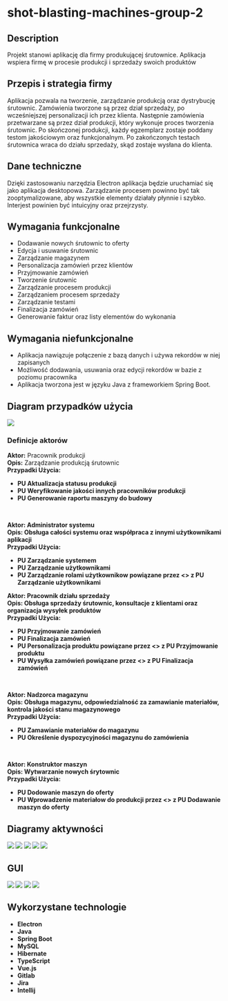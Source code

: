 # shot-blasting-machines-group-2

## Description
Projekt stanowi aplikację dla firmy produkującej śrutownice. Aplikacja wspiera firmę w procesie produkcji i sprzedaży swoich produktów

## Przepis i strategia firmy
Aplikacja pozwala na tworzenie, zarządzanie produkcją oraz dystrybucję śrutownic. Zamówienia tworzone są przez dział sprzedaży, po wcześniejszej personalizacji ich przez klienta. Następnie zamówienia przetwarzane są przez dział produkcji, który wykonuje proces tworzenia śrutownic. Po skończonej produkcji, każdy egzemplarz zostaje poddany testom jakościowym oraz funkcjonalnym. Po zakończonych testach śrutownica wraca do działu sprzedaży, skąd zostaje wysłana do klienta.

## Dane techniczne
Dzięki zastosowaniu narzędzia Electron aplikacja będzie uruchamiać się jako aplikacja desktopowa. Zarządzanie procesem powinno być tak zooptymalizowane, aby wszystkie elementy działały płynnie i szybko. Interjest powinien być intuicyjny oraz przejrzysty.

## Wymagania funkcjonalne
- Dodawanie nowych śrutownic to oferty
- Edycja i usuwanie śrutownic
- Zarządzanie magazynem
- Personalizacja zamówień przez klientów
- Przyjmowanie zamówień
- Tworzenie śrutownic
- Zarządzanie procesem produkcji
- Zarządzaniem procesem sprzedaży
- Zarządzanie testami
- Finalizacja zamówień
- Generowanie faktur oraz listy elementów do wykonania

## Wymagania niefunkcjonalne
- Aplikacja nawiązuje połączenie z bazą danych i używa rekordów w niej zapisanych
- Możliwość dodawania, usuwania oraz edycji rekordów w bazie z poziomu pracownika
- Aplikacja tworzona jest w języku Java z frameworkiem Spring Boot.

## Diagram przypadków użycia
![](/assets/DPU.png)

### Definicje aktorów
<b>Aktor:</b> Pracownik produkcji<br/>
<b>Opis:</b> Zarządzanie produkcją śrutownic<br/>
<b>Przypadki Użycia:<br/>
- PU Aktualizacja statusu produkcji<br/>
- PU Weryfikowanie jakości innych pracowników produkcji<br/>
- PU Generowanie raportu maszyny do budowy<br/>
<br/>

<b>Aktor:</b> Administrator systemu<br/>
<b>Opis:</b> Obsługa całości systemu oraz współpraca z innymi użytkownikami aplikacji<br/>
<b>Przypadki Użycia:<br/>
- PU Zarządzanie systemem<br/>
- PU Zarządzanie użytkownikami<br/>
- PU Zarządzanie rolami użytkownikow powiązane przez <<extend>> z PU Zarządzanie użytkownikami<br/>

<b>Aktor:</b> Pracownik działu sprzedaży<br/>
<b>Opis:</b> Obsługa sprzedaży śrutownic, konsultacje z klientami oraz organizacja wysyłek produktów<br/>
<b>Przypadki Użycia:<br/>
- PU Przyjmowanie zamówień<br/>
- PU Finalizacja zamówień<br/>
- PU Personalizacja produktu powiązane przez <<include>> z PU Przyjmowanie produktu<br/>
- PU Wysyłka zamówień powiązane przez <<include>> z PU Finalizacja zamówień<br/>
</br>

<b>Aktor:</b> Nadzorca magazynu<br/>
<b>Opis:</b> Obsługa magazynu, odpowiedzialność za zamawianie materiałów, kontrola jakości stanu magazynowego<br/>
<b>Przypadki Użycia:<br/>
- PU Zamawianie materiałów do magazynu<br/>
- PU Określenie dyspozycyjności magazynu do zamówienia<br/>
<br/>

<b>Aktor:</b> Konstruktor maszyn<br/>
<b>Opis:</b> Wytwarzanie nowych śrytownic<br/>
<b>Przypadki Użycia:<br/>
- PU Dodowanie maszyn do oferty<br/>
- PU Wprowadzenie materiałow do produkcji przez <<include>> z PU Dodawanie maszyn do oferty<br/>

## Diagramy aktywności
![](/assets/ActivityDiagram_I.png)
![](/assets/ActivityDiagram_II.png)
![](/assets/ActivityDiagram_III.png)
![](/assets/ActivityDiagram_IV.png)
![](/assets/ActivityDiagram_V.png)

## GUI
![](/assets/profile_GUI.PNG)
![](/assets/users_GUI.PNG)
![](/assets/orders_GUI.PNG)
![](/assets/production_GUI.PNG)

## Wykorzystane technologie
- Electron
- Java
- Spring Boot
- MySQL
- Hibernate
- TypeScript
- Vue.js
- Gitlab
- Jira
- Intellij